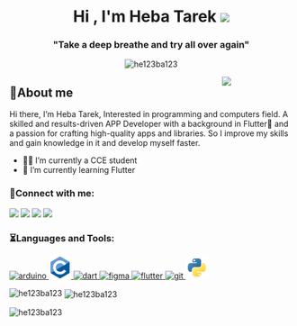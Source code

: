 <h1 align="center">Hi , I'm Heba Tarek <img src="https://media.giphy.com/media/hvRJCLFzcasrR4ia7z/giphy.gif" width="35"></h1>
<p align="center">
<h3 align="center">"Take a deep breathe and try all over again"</h3>
<p align="center"> <img src="https://komarev.com/ghpvc/?username=he123ba123&label=Profile%20views&color=0e75b6&style=flat" alt="he123ba123" /> </p>


<img src="https://github.com/mohamedabusrea/mohamedabusrea/blob/master/profile-img.png" align="right" width="25%"/>


## 🌠About me
Hi there, I’m Heba Tarek, Interested in programming and computers field. A skilled and results-driven APP Developer with a background in Flutter📱 and a passion for crafting high-quality apps and libraries. So I improve my skills and gain knowledge in it and develop myself faster.

- 👨‍💻 I’m currently a CCE student 
- 🌱 I’m currently learning Flutter

<h3 align="left">🤝Connect with me:</h3>

<p align="center">

<a href="http://www.linkedin.com/in/heba-tarek-cce"><img src="https://img.shields.io/badge/ -@Heba Tarek-0077B5?style=flat&logo=Linkedin&logoColor=white"/></a>
<a href="hebatarekg@gmail.com"><img src="https://img.shields.io/badge/-@Heba Tarek-D14836?style=flat&logo=Gmail&logoColor=white"/></a>
<a href="https://www.instagram.com/hebatarek846/"><img src="https://img.shields.io/badge/-@Heba Tarek_-E4405F?style=flat&logo=Instagram&logoColor=white"/></a>
<a href="https://www.facebook.com/profile.php?id=100085921645606)"><img src="https://img.shields.io/badge/-@Heba Tarek-1877F2?style=flat&logo=Facebook&logoColor=white"/></a>

</p>

<h3 align="left">⏳Languages and Tools:</h3>
<p align="left"> <a href="https://www.arduino.cc/" target="_blank" rel="noreferrer"> <img src="https://cdn.worldvectorlogo.com/logos/arduino-1.svg" alt="arduino" width="40" height="40"/> </a> <a href="https://www.cprogramming.com/" target="_blank" rel="noreferrer"> <img src="https://raw.githubusercontent.com/devicons/devicon/master/icons/c/c-original.svg" alt="c" width="40" height="40"/> </a> <a href="https://dart.dev" target="_blank" rel="noreferrer"> <img src="https://www.vectorlogo.zone/logos/dartlang/dartlang-icon.svg" alt="dart" width="40" height="40"/> </a> <a href="https://www.figma.com/" target="_blank" rel="noreferrer"> <img src="https://www.vectorlogo.zone/logos/figma/figma-icon.svg" alt="figma" width="40" height="40"/> </a> <a href="https://flutter.dev" target="_blank" rel="noreferrer"> <img src="https://www.vectorlogo.zone/logos/flutterio/flutterio-icon.svg" alt="flutter" width="40" height="40"/> </a> <a href="https://git-scm.com/" target="_blank" rel="noreferrer"> <img src="https://www.vectorlogo.zone/logos/git-scm/git-scm-icon.svg" alt="git" width="40" height="40"/> </a> <a href="https://www.python.org" target="_blank" rel="noreferrer"> <img src="https://raw.githubusercontent.com/devicons/devicon/master/icons/python/python-original.svg" alt="python" width="40" height="40"/> </a> </p>

<p><img align="left" src="https://github-readme-stats.vercel.app/api/top-langs?username=he123ba123&show_icons=true&locale=en&layout=compact" alt="he123ba123" /></p>

<p>&nbsp;<img align="center" src="https://github-readme-stats.vercel.app/api?username=he123ba123&show_icons=true&locale=en" alt="he123ba123" /></p>

<p><img align="center" src="https://github-readme-streak-stats.herokuapp.com/?user=he123ba123&" alt="he123ba123" /></p>


